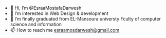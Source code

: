 - 👋 Hi, I’m @EsraaMostafaDarwesh
- 👀 I’m interested in Web Design & development
- 🌱 I’m finally graduated from EL-Mansoura universty Fculty of computer science and information
- 📫 How to reach me esraamosdarwesh@gmail.com

<!---
EsraaMostafaDarwesh/EsraaMostafaDarwesh is a ✨ special ✨ repository because its `README.md` (this file) appears on your GitHub profile.
You can click the Preview link to take a look at your changes.
--->
